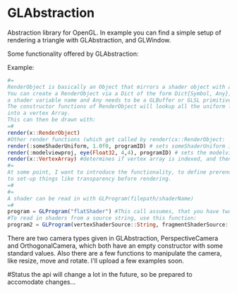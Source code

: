 # GLAbstraction

Abstraction library for OpenGL.
In example you can find a simple setup of rendering a triangle with GLAbstraction, and GLWindow.


Some functionality offered by GLAbstraction:

Example:
```julia
#=
RenderObject is basically an Object that mirrors a shader object with all uniforms and attributes.
You can create a RenderObject via a Dict of the form Dict{Symbol, Any}, where the symbol represents 
a shader variable name and Any needs to be a GLBuffer or GLSL primitive like Vector1-4, Matrix1-4, Float and Int.
The constructor functions of RenderObject will lookup all the uniform locations to shorten render time and will group the GLBuffers
into a vertex Array.
This can then be drawn with: 
=#
render(x::RenderObject)
#Other render functions (which get called by render(cx::RenderObject:
render(:someShaderUniform, 1.0f0, programID) # sets someShaderUniform in program to one
render(:modelviewproj, eye(Float32, 4,4), programID) # sets the modelviewproj to the identity matrix
render(x::VertexArray) #determines if vertex array is indexed, and then renders it correctly to the screen
#=
At some point, I want to introduce the functionality, to define prerender and postrender functions, 
to set-up things like transparency before rendering.
=#
#=
A shader can be read in with GLProgram(filepath/shaderName)
=#
program = GLProgram("flatShader") #This call assumes, that you have two files in your current directory, namely flatShader.frag and flatShader.vert
#To read in shaders from a source string, use this function:
program2 = GLProgram(vertexShaderSource::String, fragmentShaderSource::String, name::String)

```


There are two camera types given in GLAbstraction, PerspectiveCamera and OrthogonalCamera, which both have an empty constructor with some standard values.
Also there are a few functions to manipulate the camera, like resize, move and rotate.
I'll upload a few examples soon.


#Status
the api will change a lot in the future, so be prepared to accomodate changes...
